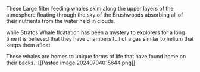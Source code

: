 These Large filter feeding whales skim along the upper layers of the atmosphere floating through the sky of the Brushwoods absorbing all of their nutrients from the water held in clouds.

while Stratos Whale floatation has been a mystery to explorers for a long time it is believed that they have chambers full of a gas similar to helium that keeps them afloat 

These whales are homes to unique forms of life that have found home on their backs.
![[Pasted image 20240704015644.png]]